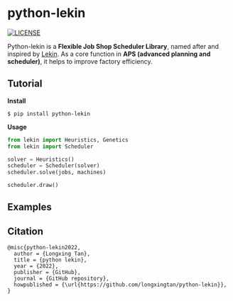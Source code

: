# python-lekin

[license-image]: https://img.shields.io/badge/License-Apache%202.0-blue.svg
[license-url]: https://opensource.org/licenses/Apache-2.0

[![LICENSE][license-image]][license-url]

Python-lekin is a **Flexible Job Shop Scheduler Library**, named after and inspired by [Lekin](https://web-static.stern.nyu.edu/om/software/lekin/).
As a core function in **APS (advanced planning and scheduler)**, it helps to improve factory efficiency. 

## Tutorial

**Install**
``` shell
$ pip install python-lekin
```

**Usage**
``` python
from lekin import Heuristics, Genetics
from lekin import Scheduler

solver = Heuristics()
scheduler = Scheduler(solver)
scheduler.solve(jobs, machines)

scheduler.draw()

```

## Examples


## Citation
```
@misc{python-lekin2022,
  author = {Longxing Tan},
  title = {python lekin},
  year = {2022},
  publisher = {GitHub},
  journal = {GitHub repository},
  howpublished = {\url{https://github.com/longxingtan/python-lekin}},
}
```
